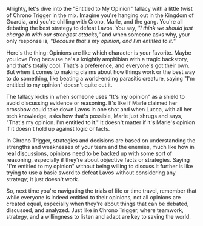 Alrighty, let's dive into the "Entitled to My Opinion" fallacy with a little twist of Chrono Trigger in the mix. Imagine you're hanging out in the Kingdom of Guardia, and you're chilling with Crono, Marle, and the gang. You're all debating the best strategy to defeat Lavos. You say, *"I think we should just charge in with our strongest attacks,"* and when someone asks why, your only response is, *"Because that's my opinion, and I'm entitled to it."*

Here's the thing: Opinions are like which character is your favorite. Maybe you love Frog because he's a knightly amphibian with a tragic backstory, and that's totally cool. That's a preference, and everyone's got their own. But when it comes to making claims about how things work or the best way to do something, like beating a world-ending parasitic creature, saying "I'm entitled to my opinion" doesn't quite cut it. 

The fallacy kicks in when someone uses "It's my opinion" as a shield to avoid discussing evidence or reasoning. It's like if Marle claimed her crossbow could take down Lavos in one shot and when Lucca, with all her tech knowledge, asks how that's possible, Marle just shrugs and says, "That's my opinion. I'm entitled to it." It doesn't matter if it's Marle's opinion if it doesn't hold up against logic or facts.

In Chrono Trigger, strategies and decisions are based on understanding the strengths and weaknesses of your team and the enemies, much like how in real discussions, opinions need to be backed up with some sort of reasoning, especially if they're about objective facts or strategies. Saying "I'm entitled to my opinion" without being willing to discuss it further is like trying to use a basic sword to defeat Lavos without considering any strategy; it just doesn't work. 

So, next time you're navigating the trials of life or time travel, remember that while everyone is indeed entitled to their opinions, not all opinions are created equal, especially when they're about things that can be debated, discussed, and analyzed. Just like in Chrono Trigger, where teamwork, strategy, and a willingness to listen and adapt are key to saving the world.